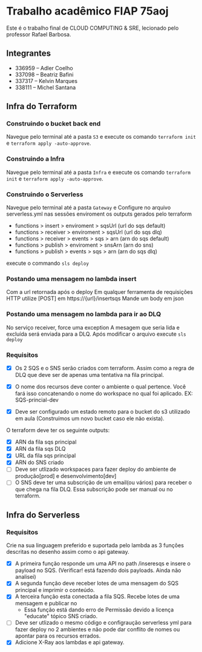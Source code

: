 # Trabalho acadêmico FIAP 75aoj

Este é o trabalho final de CLOUD COMPUTING & SRE, lecionado pelo professor Rafael Barbosa.

## Integrantes

* 336959 – Adler Coelho
* 337098 – Beatriz Bafini 
* 337317 – Kelvin Marques
* 338111 – Michel Santana

## Infra do Terraform

### Construindo o bucket back end

Navegue pelo terminal até a pasta `S3` e execute os comando `terraform init` e `terraform apply -auto-approve`.

### Construindo a Infra

Navegue pelo terminal até a pasta `Infra` e execute os comando `terraform init` e `terraform apply -auto-approve`.

### Construindo o Serverless

Navegue pelo terminal até a pasta `Gateway` e 
Configure no arquivo serverless.yml nas sessões enviroment os outputs gerados pelo terraform
  * functions > insert > enviroment > sqsUrl (url do sqs default)
  * functions > receiver > enviroment > sqsUrl (url do sqs dlq)
  * functions > receiver > events > sqs > arn (arn do sqs default)
  * functions > publish > enviroment > snsArn (arn do sns) 
  * functions > publish > events > sqs > arn (arn do sqs dlq)

execute o commando `sls deploy` 

### Postando uma mensagem no lambda insert

Com a url retornada após o deploy
Em qualquer ferramenta de requisições HTTP utilize [POST] em https://{url}/insertsqs
Mande um body em json 

### Postando uma mensagem no lambda para ir ao DLQ

No serviço receiver, force uma exception
A mesagem que seria lida e excluída será enviada para a DLQ.
Após modificar o arquivo execute `sls deploy`

### Requisitos

* [x] Os 2 SQS e o SNS serão criados com terraform. Assim como a regra de DLQ que deve ser de
apenas uma tentativa na fila principal.

* [x] O nome dos recursos deve conter o ambiente o qual pertence. Você fará isso concatenando o
nome do workspace no qual foi aplicado. EX: SQS-princial-dev

* [x] Deve ser configurado um estado remoto para o bucket do s3 utilizado em aula (Construímos um novo bucket caso ele não exista).

O terraform deve ter os seguinte outputs:
  * [x] ARN da fila sqs principal
  * [x] ARN da fila sqs DLQ
  * [x] URL da fila sqs principal
  * [x] ARN do SNS criado
  * [ ] Deve ser utlizado workspaces para fazer deploy do ambiente de produção[prod] e desenvolvimento[dev]
  * [ ] O SNS deve ter uma subscrição de um email(ou vários) para receber o que chega na fila DLQ. Essa
subscrição pode ser manual ou no terraform.

## Infra do Serverless

### Requisitos

Crie na sua linguagem preferido e suportada pelo lambda as 3 funções descritas no desenho
assim como o api gateway.
  * [x] A primeira função responde um uma API no path /inseresqs e insere o payload no SQS. (Verificar! está fazendo dois payloads. Ainda não analisei)
  * [x] A segunda função deve receber lotes de uma mensagem do SQS principal e imprimir o
conteúdo.
  * [x] A terceira função esta conectada a fila SQS. Recebe lotes de uma mensagem e publicar no
    * Essa função está dando erro de Permissão devido a licença "educate"
tópico SNS criado.
  * [ ] Deve ser utlizado o mesmo código e configraução serverless yml para fazer deploy no 2
ambientes e não pode dar conflito de nomes ou apontar para os recursos errados.
  * [x] Adicione X-Ray aos lambdas e api gateway.
